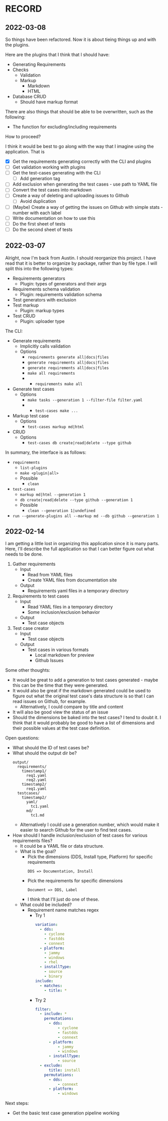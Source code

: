 # RECORD

## 2022-03-08

So things have been refactored. Now it is about tieing things up and with the plugins.

Here are the plugins that I think that I should have:

- Generating Requirements
- Checks
  - Validation
  - Markup
    - Markdown
    - HTML
- Database CRUD
  - Should have markup format

There are also things that should be able to be overwritten, such as the following:

- The function for excluding/including requirements

How to proceed?

I think it would be best to go along with the way that I imagine using the application. That is

- [x] Get the requirements generating correctly with the CLI and plugins
- [ ] Get validation working with plugins
- [ ] Get the test-cases generating with the CLI
  - [ ] Add generation tag
- [ ] Add exclusion when generating the test cases - use path to YAML file
- [ ] Convert the test cases into markdown
- [ ] Create a way of deleting and uploading issues to Github
  - [ ] Avoid duplication
- [ ] (Maybe) Create a way of getting the issues on Github with simple stats - number with each label
- [ ] Write documentation on how to use this
- [ ] Do the first sheet of tests
- [ ] Do the second sheet of tests

## 2022-03-07

Alright, now I'm back from Austin. I should reorganize this project. I have read that it is better to organize by package, rather than by file type. I will split this into the following types:

- Requirements generators
  - Plugin: types of generators and their args
- Requirements schema validation
  - Plugin: requirements validation schema
- Test generators with exclusion
- Test markup
  - Plugin: markup types
- Test CRUD
  - Plugin: uploader type

The CLI:

- Generate requirements
  - Implicitly calls validation
  - Options
    - `requirements generate all|docs|files`
    - `generate requirements all|docs|files`
    - `generate requirements all|docs|files`
    - `make all requirements`
    - - `requirements make all`
- Generate test cases
  - Options
    - `make tasks --generation 1 --filter-file filter.yaml`
    - - `test-cases make ...`
- Markup test case
  - Options
    - `test-cases markup md|html`
- CRUD
  - Options
    - `test-cases db create|read|delete --type github`

In summary, the interface is as follows:

- `requirements`
  - `list-plugins`
  - `make <plugin|all>`
  - Possible
    - `clean`
- `test-cases`
  - `markup md|html --generation 1`
  - `db create|read|delete --type github --generation 1`
  - Possible
    - `clean --generation 1|undefined`
- `run --generate-plugins all --markup md --db github --generation 1`

## 2022-02-14

I am getting a little lost in organizing this application since it is many parts.
Here, I'll describe the full application so that I can better figure out what needs to be done.

1. Gather requirements
   - Input
     - Read from YAML files
     - Create YAML files from documentation site
   - Output
     - Requirements yaml files in a temporary directory
2. Requirements to test cases
   - Input
     - Read YAML files in a temporary directory
     - Some inclusion/exclusion behavior
   - Output
     - Test case objects
3. Test case creator
   - Input
     - Test case objects
   - Output
     - Test cases in various formats
       - Local markdown for preview
       - Github Issues

Some other thoughts:

- It would be great to add a generation to test cases generated - maybe this can be the time that they were generated.
- It would also be great if the markdown generated could be used to figure out what the original test case's data structure is so that I can read issues on Github, for example.
  - Alternatively, I could compare by title and content
- It will also be good view the status of an issue
- Should the dimensions be baked into the test cases? I tend to doubt it. I think that it would probably be good to have a list of dimensions and their possible values at the test case definition.

Open questions:

- What should the ID of test cases be?
- What should the output dir be?
  ```text
  output/
    requirements/
      timestamp1/
        req1.yaml
        req2.yaml
      timestamp2/
        req1.yaml
    testcases/
      timestamp2/
        yaml/
          tc1.yaml
        md/
          tc1.md
  ```
  - Alternatively I could use a generation number, which would make it easier to search Github for the user to find test cases.
- How should I handle inclusion/exclusion of test cases for various requirements files?
  - It could be a YAML file or data structure.
  - What is the goal?
    - Pick the dimensions (DDS, Install type, Platform) for specific requirements
      ```
      DDS => Documentation, Install
      ```
    - Pick the requirements for specific dimensions
      ```
      Document => DDS, Label
      ```
    - I think that I'll just do one of these.
  - What could be included?
    - Requirement name matches regex
      - Try 1
        ```yaml
        variation:
          - dds:
            - cyclone
            - fastdds
            - connext
          - platform:
            - jammy
            - windows
            - rhel
          - installType:
            - source
            - binary
        include:
          - matches:
            - title: *
        ```
      - Try 2
        ```yaml
        filter:
          - include: *
            permutations:
              - dds:
                  - cyclone
                  - fastdds
                  - connext
              - platform:
                  - jammy
                  - windows
              - installType:
                  - source
          - exclude:
              title: install
            permutations:
              - dds:
                  - connext
              - platform:
                  - windows
        ```

Next steps:

- Get the basic test case generation pipeline working
